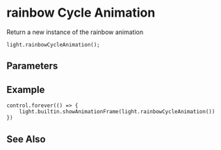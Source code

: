 # rainbow Cycle Animation

Return a new instance of the rainbow animation

```sig
light.rainbowCycleAnimation();
```

## Parameters


## Example

```blocks
control.forever(() => {
    light.builtin.showAnimationFrame(light.rainbowCycleAnimation())
})
```

## See Also



